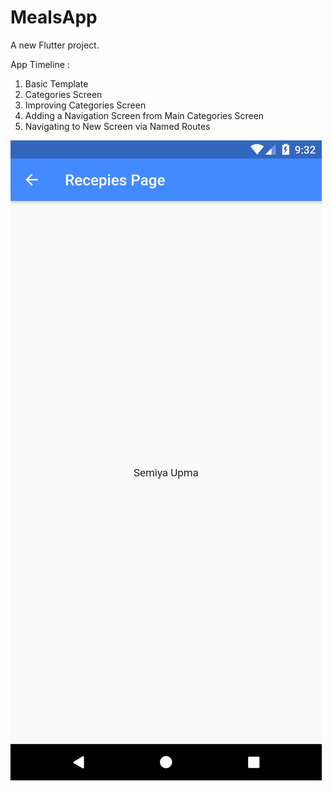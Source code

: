 # MealsApp

A new Flutter project.

App Timeline : 

1. Basic Template
2. Categories Screen
3. Improving Categories Screen
4. Adding a Navigation Screen from Main Categories Screen
5. Navigating to New Screen via Named Routes

![Image of Latest Screenshot](https://github.com/back-tosquare/Flutter-MealsApp/blob/master/MealsApp/assets/MyScreenshot.png)


